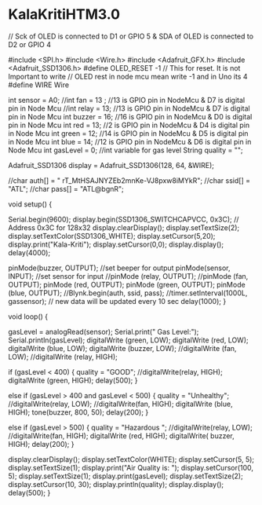 # KalaKritiHTM3.0

// Sck of OLED is connected to D1 or GPIO 5 & SDA of OLED is connected to D2 or GPIO 4

#include <SPI.h>
#include <Wire.h>
#include <Adafruit_GFX.h>
#include <Adafruit_SSD1306.h>
#define OLED_RESET -1                                 //  This for reset. It is not Important to write                // OLED rest in node mcu mean write -1 and in Uno its 4
#define WIRE Wire

int sensor = A0;
//int fan = 13 ;                                  //13 is GPIO pin  in NodeMcu & D7 is digital pin in Node Mcu
//int relay = 13;                               //13 is GPIO pin  in NodeMcu & D7 is digital pin in Node Mcu
int buzzer = 16;                            //16 is GPIO pin  in NodeMcu & D0 is digital pin in Node Mcu
int red = 13;                                //2 is GPIO pin  in NodeMcu & D4 is digital pin in Node Mcu
int green = 12;                             //14 is GPIO pin  in NodeMcu & D5 is digital pin in Node Mcu
int blue = 14;                            //12 is GPIO pin  in NodeMcu & D6 is digital pin in Node Mcu
int gasLevel = 0;                                  //int variable for gas level
String quality = "";

Adafruit_SSD1306 display = Adafruit_SSD1306(128, 64, &WIRE);



//char auth[] = " rT_MtHSAJNYZEb2mnKe-VJ8pxw8iMYkR";
//char ssid[] = "ATL";
//char pass[] = "ATL@bgnR";

void setup()
{

  Serial.begin(9600);
  display.begin(SSD1306_SWITCHCAPVCC, 0x3C); // Address 0x3C for 128x32
  display.clearDisplay();
  display.setTextSize(2);
  display.setTextColor(SSD1306_WHITE);
  display.setCursor(5,20);
  display.print("Kala-Kriti");
  display.setCursor(0,0);
  display.display();
  delay(4000);

  pinMode(buzzer, OUTPUT);                       //set beeper for output
  pinMode(sensor, INPUT);                       //set sensor for input
  //pinMode (relay, OUTPUT);
  //pinMode (fan, OUTPUT);
  pinMode (red, OUTPUT);
  pinMode (green, OUTPUT);
  pinMode (blue, OUTPUT);
  //Blynk.begin(auth, ssid, pass);
  //timer.setInterval(1000L, gassensor); // new data will be updated every 10 sec
  delay(1000);
}


void loop()
{

  gasLevel = analogRead(sensor);
  Serial.print(" Gas Level:");
  Serial.println(gasLevel);
  digitalWrite (green, LOW);
  digitalWrite (red, LOW);
  digitalWrite (blue, LOW);
  digitalWrite (buzzer, LOW);
  //digitalWrite (fan, LOW);
  //digitalWrite (relay, HIGH);


  if (gasLevel < 400) {
    quality = "GOOD";
    //digitalWrite(relay, HIGH);
    digitalWrite (green, HIGH);
    delay(500);
  }

  else if (gasLevel > 400 and gasLevel < 500) {
    quality = "Unhealthy";
    //digitalWrite(relay, LOW);
    //digitalWrite(fan, HIGH);
    digitalWrite (blue, HIGH);
    tone(buzzer, 800, 50);
    delay(200);
  }

  else if (gasLevel > 500) {
    quality = "Hazardous ";
    //digitalWrite(relay, LOW);
    //digitalWrite(fan, HIGH);
    digitalWrite (red, HIGH);
    digitalWrite( buzzer, HIGH);
    delay(200);
  }

  display.clearDisplay();
  display.setTextColor(WHITE);
  display.setCursor(5, 5);
  display.setTextSize(1);
  display.print("Air Quality is: ");
  display.setCursor(100, 5);
  display.setTextSize(1);
  display.print(gasLevel);
  display.setTextSize(2);
  display.setCursor(10, 30);
  display.println(quality);
  display.display();
  delay(500);
}
